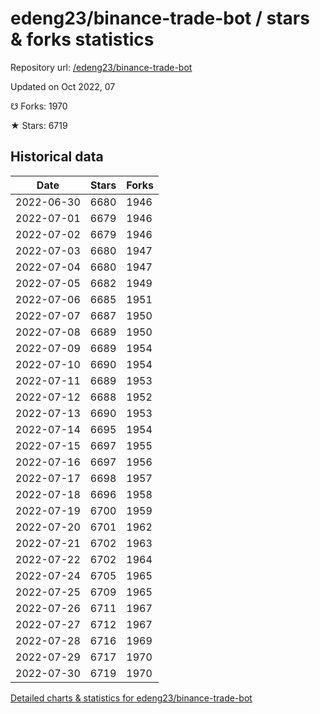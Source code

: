 # edeng23/binance-trade-bot / stars & forks statistics

Repository url: [/edeng23/binance-trade-bot](https://github.com/edeng23/binance-trade-bot)

Updated on Oct 2022, 07

☋ Forks: 1970

★ Stars: 6719

## Historical data
| Date | Stars | Forks |
|------|-------|-------|
| 2022-06-30 | 6680 | 1946 | 
| 2022-07-01 | 6679 | 1946 | 
| 2022-07-02 | 6679 | 1946 | 
| 2022-07-03 | 6680 | 1947 | 
| 2022-07-04 | 6680 | 1947 | 
| 2022-07-05 | 6682 | 1949 | 
| 2022-07-06 | 6685 | 1951 | 
| 2022-07-07 | 6687 | 1950 | 
| 2022-07-08 | 6689 | 1950 | 
| 2022-07-09 | 6689 | 1954 | 
| 2022-07-10 | 6690 | 1954 | 
| 2022-07-11 | 6689 | 1953 | 
| 2022-07-12 | 6688 | 1952 | 
| 2022-07-13 | 6690 | 1953 | 
| 2022-07-14 | 6695 | 1954 | 
| 2022-07-15 | 6697 | 1955 | 
| 2022-07-16 | 6697 | 1956 | 
| 2022-07-17 | 6698 | 1957 | 
| 2022-07-18 | 6696 | 1958 | 
| 2022-07-19 | 6700 | 1959 | 
| 2022-07-20 | 6701 | 1962 | 
| 2022-07-21 | 6702 | 1963 | 
| 2022-07-22 | 6702 | 1964 | 
| 2022-07-24 | 6705 | 1965 | 
| 2022-07-25 | 6709 | 1965 | 
| 2022-07-26 | 6711 | 1967 | 
| 2022-07-27 | 6712 | 1967 | 
| 2022-07-28 | 6716 | 1969 | 
| 2022-07-29 | 6717 | 1970 | 
| 2022-07-30 | 6719 | 1970 | 


[Detailed charts & statistics for edeng23/binance-trade-bot](https://reviewgithub.com/rep/edeng23/binance-trade-bot)

